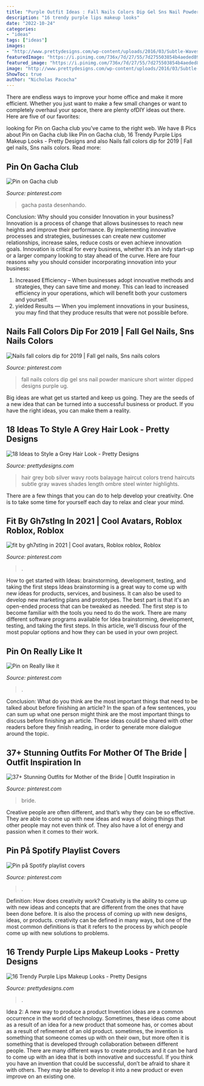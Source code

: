 ```yaml
---
title: "Purple Outfit Ideas : Fall Nails Colors Dip Gel Sns Nail Powder Manicure Short Winter Dipped Designs Purple Ug"
description: "16 trendy purple lips makeup looks"
date: "2022-10-24"
categories:
- "ideas"
tags: ["ideas"]
images:
- "http://www.prettydesigns.com/wp-content/uploads/2016/03/Subtle-Waves.jpg"
featuredImage: "https://i.pinimg.com/736x/7d/27/55/7d275503854b4aeded8952d50e355ad6.jpg"
featured_image: "https://i.pinimg.com/736x/7d/27/55/7d275503854b4aeded8952d50e355ad6.jpg"
image: "http://www.prettydesigns.com/wp-content/uploads/2016/03/Subtle-Waves.jpg"
ShowToc: true
author: "Nicholas Pacocha"
---
```



There are endless ways to improve your home office and make it more efficient. Whether you just want to make a few small changes or want to completely overhaul your space, there are plenty ofDIY ideas out there. Here are five of our favorites: 

	

		
looking for Pin on Gacha club you've came to the right web. We have 8 Pics about Pin on Gacha club like Pin on Gacha club, 16 Trendy Purple Lips Makeup Looks - Pretty Designs and also Nails fall colors dip for 2019 | Fall gel nails, Sns nails colors. Read more:
		
    
## Pin On Gacha Club

<img loading=lazy src="https://i.pinimg.com/736x/7d/27/55/7d275503854b4aeded8952d50e355ad6.jpg" onerror="this.onerror=null;this.src='https://tse4.mm.bing.net/th?id=OIP.HcF_QRSClCLenba7ja3biwHaHi&amp;pid=15.1';" alt="Pin on Gacha club">

_Source: pinterest.com_

>gacha pasta desenhando. 

	

Conclusion: Why should you consider Innovation in your business?
Innovation is a process of change that allows businesses to reach new heights and improve their performance. By implementing innovative processes and strategies, businesses can create new customer relationships, increase sales, reduce costs or even achieve innovation goals. Innovation is critical for every business, whether it’s an indy start-up or a larger company looking to stay ahead of the curve. Here are four reasons why you should consider incorporating innovation into your business: 
1) Increased Efficiency – When businesses adopt innovative methods and strategies, they can save time and money. This can lead to increased efficiency in your operations, which will benefit both your customers and yourself. 
2) yielded Results — When you implement innovations in your business, you may find that they produce results that were not possible before.

    
## Nails Fall Colors Dip For 2019 | Fall Gel Nails, Sns Nails Colors

<img loading=lazy src="https://i.pinimg.com/736x/5d/f8/04/5df804c6cbaf748b6525f30fb0698a37.jpg" onerror="this.onerror=null;this.src='https://tse4.mm.bing.net/th?id=OIP.cK0pw08IDJ3IS01z_Nv-igAAAA&amp;pid=15.1';" alt="Nails fall colors dip for 2019 | Fall gel nails, Sns nails colors">

_Source: pinterest.com_

>fall nails colors dip gel sns nail powder manicure short winter dipped designs purple ug. 

	

Big ideas are what get us started and keep us going. They are the seeds of a new idea that can be turned into a successful business or product. If you have the right ideas, you can make them a reality.

    
## 18 Ideas To Style A Grey Hair Look - Pretty Designs

<img loading=lazy src="http://www.prettydesigns.com/wp-content/uploads/2016/03/Subtle-Waves.jpg" onerror="this.onerror=null;this.src='https://tse2.mm.bing.net/th?id=OIP.D2fKpl1GWYgdgDcPEJNM4QHaI_&amp;pid=15.1';" alt="18 Ideas to Style a Grey Hair Look - Pretty Designs">

_Source: prettydesigns.com_

>hair grey bob silver wavy roots balayage haircut colors trend haircuts subtle gray waves shades length ombre steel winter highlights. 

	

There are a few things that you can do to help develop your creativity. One is to take some time for yourself each day to relax and clear your mind.

    
## Fit By Gh7stlng In 2021 | Cool Avatars, Roblox Roblox, Roblox

<img loading=lazy src="https://i.pinimg.com/736x/f3/17/dc/f317dc8a99866e49895dece49f7fe119.jpg" onerror="this.onerror=null;this.src='https://tse4.mm.bing.net/th?id=OIP.cdCw-dYPvJq0sIKR0sV1BQHaPg&amp;pid=15.1';" alt="fit by gh7stlng in 2021 | Cool avatars, Roblox roblox, Roblox">

_Source: pinterest.com_

>. 

	

How to get started with Ideas: brainstorming, development, testing, and taking the first steps
Ideas brainstorming is a great way to come up with new ideas for products, services, and business. It can also be used to develop new marketing plans and prototypes. The best part is that it's an open-ended process that can be tweaked as needed. The first step is to become familiar with the tools you need to do the work. There are many different software programs available for Idea brainstorming, development, testing, and taking the first steps. In this article, we'll discuss four of the most popular options and how they can be used in your own project.

    
## Pin On Really Like It

<img loading=lazy src="https://i.pinimg.com/736x/a8/a5/01/a8a50178e8f58dd57da6ac6a39146377--halloween-costumes-crushes.jpg" onerror="this.onerror=null;this.src='https://tse1.mm.bing.net/th?id=OIP.FYEXGRMxIrHxCwfCN7FySQHaJ3&amp;pid=15.1';" alt="Pin on Really like it">

_Source: pinterest.com_

>. 

	

Conclusion: What do you think are the most important things that need to be talked about before finishing an article?
In the span of a few sentences, you can sum up what one person might think are the most important things to discuss before finishing an article. These ideas could be shared with other readers before they finish reading, in order to generate more dialogue around the topic.

    
## 37+ Stunning Outfits For Mother Of The Bride | Outfit Inspiration In

<img loading=lazy src="https://i.pinimg.com/736x/85/e7/10/85e710730c222395cc309464d1c470ff.jpg" onerror="this.onerror=null;this.src='https://tse1.mm.bing.net/th?id=OIP.qoQdIZ7gKHphuh2tKgTY0gHaKs&amp;pid=15.1';" alt="37+ Stunning Outfits for Mother of the Bride | Outfit Inspiration in">

_Source: pinterest.com_

>bride. 

	

Creative people are often different, and that’s why they can be so effective. They are able to come up with new ideas and ways of doing things that other people may not even think of. They also have a lot of energy and passion when it comes to their work.

    
## Pin På Spotify Playlist Covers

<img loading=lazy src="https://i.pinimg.com/736x/f3/ce/54/f3ce54cdc41c0ee822671e708db3f451.jpg" onerror="this.onerror=null;this.src='https://tse4.mm.bing.net/th?id=OIP.qGYstSFz-IhX9bQCDL4H9QHaHa&amp;pid=15.1';" alt="Pin på Spotify playlist covers">

_Source: pinterest.com_

>. 

	

Definition: How does creativity work?
Creativity is the ability to come up with new ideas and concepts that are different from the ones that have been done before. It is also the process of coming up with new designs, ideas, or products. creativity can be defined in many ways, but one of the most common definitions is that it refers to the process by which people come up with new solutions to problems.

    
## 16 Trendy Purple Lips Makeup Looks - Pretty Designs

<img loading=lazy src="https://www.prettydesigns.com/wp-content/uploads/2014/07/Purple-Eyes-and-Lips.jpg" onerror="this.onerror=null;this.src='https://tse1.mm.bing.net/th?id=OIP.D1WXRQVy1O8TYAvky3WqZAHaHa&amp;pid=15.1';" alt="16 Trendy Purple Lips Makeup Looks - Pretty Designs">

_Source: prettydesigns.com_

>. 

	

Idea 2: A new way to produce a product
Invention ideas are a common occurrence in the world of technology. Sometimes, these ideas come about as a result of an idea for a new product that someone has, or comes about as a result of refinement of an old product. sometimes, the invention is something that someone comes up with on their own, but more often it is something that is developed through collaboration between different people. There are many different ways to create products and it can be hard to come up with an idea that is both innovative and successful. If you think you have an invention that could be successful, don’t be afraid to share it with others. They may be able to develop it into a new product or even improve on an existing one.

